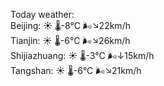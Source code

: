 Today weather:  
Beijing: ☀️ 🌡️-8°C 🌬️↘22km/h  
Tianjin: ☀️ 🌡️-6°C 🌬️↘26km/h  
Shijiazhuang: ☀️ 🌡️-3°C 🌬️↓15km/h  
Tangshan: ☀️ 🌡️-6°C 🌬️↘21km/h  
